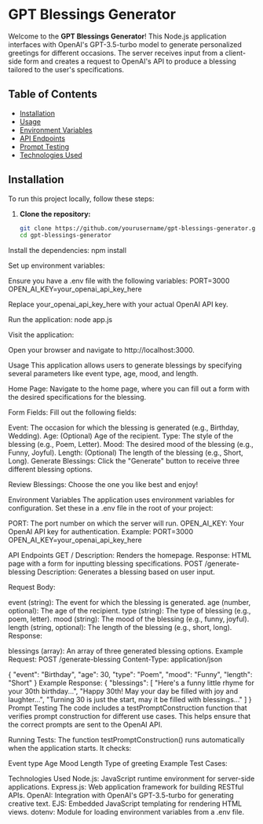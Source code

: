 # GPT Blessings Generator

Welcome to the **GPT Blessings Generator**!
This Node.js application interfaces with OpenAI's GPT-3.5-turbo model to generate personalized greetings for different occasions.
The server receives input from a client-side form and creates a request to OpenAI's API to produce a blessing tailored to the user's specifications.

## Table of Contents

- [Installation](#installation)
- [Usage](#usage)
- [Environment Variables](#environment-variables)
- [API Endpoints](#api-endpoints)
- [Prompt Testing](#prompt-testing)
- [Technologies Used](#technologies-used)

## Installation

To run this project locally, follow these steps:

1. **Clone the repository:**

   ```bash
   git clone https://github.com/yourusername/gpt-blessings-generator.git
   cd gpt-blessings-generator
Install the dependencies:
npm install

Set up environment variables:

Ensure you have a .env file with the following variables:
PORT=3000
OPEN_AI_KEY=your_openai_api_key_here

Replace your_openai_api_key_here with your actual OpenAI API key.

Run the application:
node app.js

Visit the application:

Open your browser and navigate to http://localhost:3000.

Usage
This application allows users to generate blessings by specifying several parameters like event type, age, mood, and length.

Home Page: Navigate to the home page, where you can fill out a form with the desired specifications for the blessing.

Form Fields: Fill out the following fields:

Event: The occasion for which the blessing is generated (e.g., Birthday, Wedding).
Age: (Optional) Age of the recipient.
Type: The style of the blessing (e.g., Poem, Letter).
Mood: The desired mood of the blessing (e.g., Funny, Joyful).
Length: (Optional) The length of the blessing (e.g., Short, Long).
Generate Blessings: Click the "Generate" button to receive three different blessing options.

Review Blessings: Choose the one you like best and enjoy!

Environment Variables
The application uses environment variables for configuration. Set these in a .env file in the root of your project:

PORT: The port number on which the server will run.
OPEN_AI_KEY: Your OpenAI API key for authentication.
Example:
PORT=3000
OPEN_AI_KEY=your_openai_api_key_here


API Endpoints
GET /
Description: Renders the homepage.
Response: HTML page with a form for inputting blessing specifications.
POST /generate-blessing
Description: Generates a blessing based on user input.

Request Body:

event (string): The event for which the blessing is generated.
age (number, optional): The age of the recipient.
type (string): The type of blessing (e.g., poem, letter).
mood (string): The mood of the blessing (e.g., funny, joyful).
length (string, optional): The length of the blessing (e.g., short, long).
Response:

blessings (array): An array of three generated blessing options.
Example Request:
POST /generate-blessing
Content-Type: application/json

{
  "event": "Birthday",
  "age": 30,
  "type": "Poem",
  "mood": "Funny",
  "length": "Short"
}
Example Response:
{
  "blessings": [
    "Here's a funny little rhyme for your 30th birthday...",
    "Happy 30th! May your day be filled with joy and laughter...",
    "Turning 30 is just the start, may it be filled with blessings..."
  ]
}
Prompt Testing
The code includes a testPromptConstruction function that verifies prompt construction for different use cases. This helps ensure that the correct prompts are sent to the OpenAI API.

Running Tests:
The function testPromptConstruction() runs automatically when the application starts. It checks:

Event type
Age
Mood
Length
Type of greeting
Example Test Cases:

Technologies Used
Node.js: JavaScript runtime environment for server-side applications.
Express.js: Web application framework for building RESTful APIs.
OpenAI: Integration with OpenAI's GPT-3.5-turbo for generating creative text.
EJS: Embedded JavaScript templating for rendering HTML views.
dotenv: Module for loading environment variables from a .env file.

